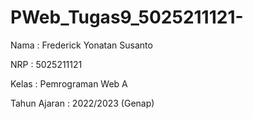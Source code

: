 # PWeb_Tugas9_5025211121-
Nama : Frederick Yonatan Susanto

NRP : 5025211121

Kelas : Pemrograman Web A

Tahun Ajaran : 2022/2023 (Genap)
